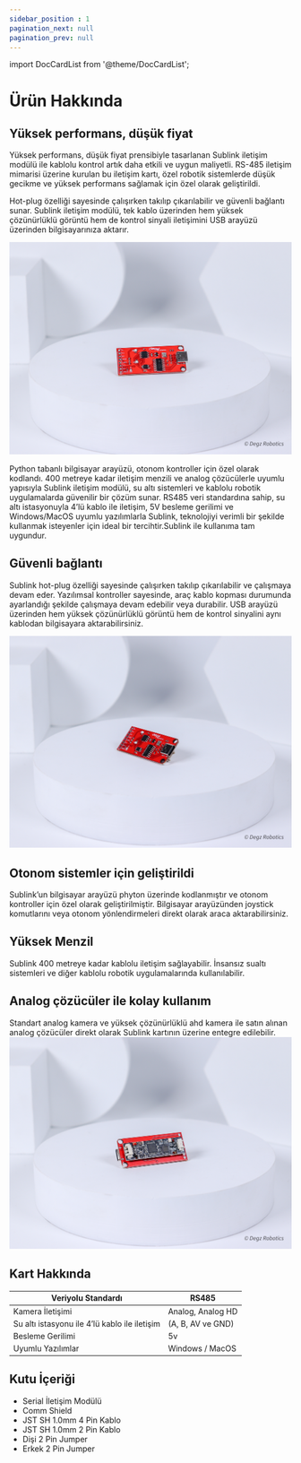 ```yaml
---
sidebar_position : 1
pagination_next: null
pagination_prev: null
---
```


import DocCardList from '@theme/DocCardList';

# Ürün Hakkında

## Yüksek performans, düşük fiyat

Yüksek performans, düşük fiyat prensibiyle tasarlanan Sublink iletişim modülü ile kablolu kontrol artık daha etkili ve uygun maliyetli. RS-485 iletişim mimarisi üzerine kurulan bu iletişim kartı, özel robotik sistemlerde düşük gecikme ve yüksek performans sağlamak için özel olarak geliştirildi. 

Hot-plug özelliği sayesinde çalışırken takılıp çıkarılabilir ve güvenli bağlantı sunar. Sublink iletişim modülü, tek kablo üzerinden hem yüksek çözünürlüklü görüntü hem de kontrol sinyali iletişimini USB arayüzü üzerinden bilgisayarınıza aktarır.

![Sublink iletişim Modülü](./image/sublink-5.jpg)




 Python tabanlı bilgisayar arayüzü, otonom kontroller için özel olarak kodlandı. 400 metreye kadar iletişim menzili ve analog çözücülerle uyumlu yapısıyla Sublink iletişim modülü, su altı sistemleri ve kablolu robotik uygulamalarda güvenilir bir çözüm sunar. RS485 veri standardına sahip, su altı istasyonuyla 4’lü kablo ile iletişim, 5V besleme gerilimi ve Windows/MacOS uyumlu yazılımlarla Sublink, teknolojiyi verimli bir şekilde kullanmak isteyenler için ideal bir tercihtir.Sublink ile kullanıma tam uygundur.

## Güvenli bağlantı

Sublink hot-plug özelliği sayesinde çalışırken takılıp çıkarılabilir ve çalışmaya devam eder. Yazılımsal kontroller sayesinde, araç kablo kopması durumunda ayarlandığı şekilde çalışmaya devam edebilir veya durabilir.
USB arayüzü üzerinden hem yüksek çözünürlüklü görüntü hem de kontrol sinyalini aynı kablodan bilgisayara aktarabilirsiniz.

![Sublink iletişim Modülü](./image/sublink-3.jpg)
## Otonom sistemler için geliştirildi


Sublink’un bilgisayar arayüzü phyton üzerinde kodlanmıştır ve otonom kontroller için özel olarak geliştirilmiştir. Bilgisayar arayüzünden joystick komutlarını veya otonom yönlendirmeleri direkt olarak araca aktarabilirsiniz.

## Yüksek Menzil

Sublink 400 metreye kadar kablolu iletişim sağlayabilir. İnsansız sualtı sistemleri ve diğer kablolu robotik uygulamalarında kullanılabilir.


## Analog çözücüler ile kolay kullanım

Standart analog kamera ve yüksek çözünürlüklü ahd kamera ile satın alınan analog çözücüler direkt olarak Sublink kartının üzerine entegre edilebilir.
![Sublink iletişim Modülü](./image/sublink-2.jpg)



## Kart Hakkında

| Veriyolu Standardı                             | RS485             |
|------------------------------------------------|-------------------|
| Kamera İletişimi                               | Analog, Analog HD |
| Su altı istasyonu ile 4’lü kablo ile iletişim  | (A, B, AV ve GND) |
| Besleme Gerilimi                               | 5v                |
| Uyumlu Yazılımlar                              | Windows / MacOS   |

## Kutu İçeriği

- Serial İletişim Modülü
- Comm Shield
- JST SH 1.0mm 4 Pin Kablo
- JST SH 1.0mm 2 Pin Kablo
- Dişi 2 Pin Jumper
- Erkek 2 Pin Jumper
<DocCardList />